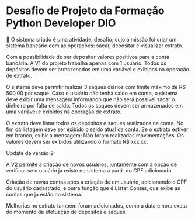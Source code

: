 # Desafio de Projeto da Formação Python Developer DIO

🏦
O sistema criado é uma atividade, desafio, cujo a missão foi criar um sistema bancário com as operações: sacar, depositar e visualizar extrato.

Com a possibilidade de ser depositar valores positivos para a conta bancária. A V1 do projeto trabalha apenas com 1 usuário. Todos os depósitos
devem ser armazenados em uma variável e exibidos na
operação de extrato. 

O sistema deve permitir realizar 3 saques diários com limite
máximo de R$ 500,00 por saque. Caso o usuário não tenha
saldo em conta, o sistema deve exibir uma mensagem
informando que não será possível sacar o dinheiro por falta de
saldo. Todos os saques devem ser armazenados em uma
variável e exibidos na operação de extrato.

O extrato deve listar todos os depósitos e saques
realizados na conta. No fim da listagem deve ser exibido o
saldo atual da conta. Se o extrato estiver em branco, exibir a
mensagem: Não foram realizadas movimentações.
Os valores devem ser exibidos utilizando o formato R$ xxx.xx.

Update da versão 2:

A V2 permite a criação de novos usuários, juntamente com a opção
de verificar se o usuário ja existe no sistema a partir do CPF adicionado.

Criação de novas contas após a criação de um usuário, adicionando o CPF do
usuário cadastrado, e outra função que é Listar Contas, que exibe as contas
que ja estão no sistema.

Melhorias no extrato também foram adicionados, como a data e hora exata
do momento da efetuação de depositos e saques.






